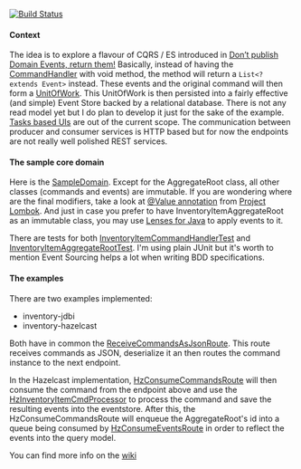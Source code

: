 [![Build Status](https://travis-ci.org/rodolfodpk/myeslib.svg?branch=master)](https://travis-ci.org/rodolfodpk/myeslib)

#### Context
The idea is to explore a flavour of CQRS / ES introduced in [Don’t publish Domain Events, return them!](http://www.jayway.com/2013/06/20/dont-publish-domain-events-return-them/) Basically, instead of having the  [CommandHandler](https://github.com/gregoryyoung/m-r/blob/master/SimpleCQRS/CommandHandlers.cs) with void method, the method will return a ```List<? extends Event>``` instead. These events and the original command will then form a <a href="myeslib-core/src/main/java/org/myeslib/core/data/UnitOfWork.java">UnitOfWork</a>. This UnitOfWork is then persisted into a fairly effective (and simple) Event Store backed by a relational database. There is not any read model yet but I do plan to develop it just for the sake of the example. [Tasks based UIs](http://cqrs.wordpress.com/documents/task-based-ui) are out of the current scope. The communication between producer and consumer services is HTTP based but for now the endpoints are not really well polished REST services.

#### The sample core domain
Here is the <a href="inventory-aggregate-root/src/main/java/org/myeslib/example/SampleDomain.java">SampleDomain</a>. Except for the AggregateRoot class, all other classes (commands and events) are immutable. If you are wondering where are the final modifiers, take a look at [@Value annotation](http://projectlombok.org/features/Value.html) from  [Project Lombok](http://projectlombok.org/). And just in case you prefer to have InventoryItemAggregateRoot as an immutable class, you may use [Lenses for Java](https://github.com/remeniuk/java-lenses/blob/master/examples/src/main/java/PersonZipCodeExample.java) to apply events to it.

There are tests for both <a href="inventory-aggregate-root/src/test/java/org/myeslib/example/InventoryItemCommandHandlerTest.java">InventoryItemCommandHandlerTest</a> and <a href="inventory-aggregate-root/src/test/java/org/myeslib/example/InventoryItemAggregateRootTest.java">InventoryItemAggregateRootTest</a>. I'm using plain JUnit but it's worth to mention Event Sourcing helps a lot when writing BDD specifications.

#### The examples

There are two examples implemented:

* inventory-jdbi
* inventory-hazelcast

Both have in common the <a href="inventory-hazelcast/src/main/java/org/myeslib/example/hazelcast/routes/ReceiveCommandsAsJsonRoute.java">ReceiveCommandsAsJsonRoute</a>. This route receives commands as JSON, deserialize it an then routes the command instance to the next endpoint. 

In the Hazelcast implementation, <a href="inventory-hazelcast/src/main/java/org/myeslib/example/hazelcast/routes/HzConsumeCommandsRoute.java">HzConsumeCommandsRoute</a> will then consume the command from the endpoint above and use the <a href="inventory-hazelcast/src/main/java/org/myeslib/example/hazelcast/routes/HzInventoryItemCmdProcessor.java">HzInventoryItemCmdProcessor</a> to process the command and save the resulting events into the eventstore. After this, the HzConsumeCommandsRoute will enqueue the AggregateRoot's id into a queue being consumed by <a href="inventory-hazelcast/src/main/java/org/myeslib/example/hazelcast/routes/HzConsumeEventsRoute.java">HzConsumeEventsRoute</a> in order to reflect the events into the query model.

You can find more info on the <a href="https://github.com/rodolfodpk/myeslib/wiki/Home">wiki</a>
